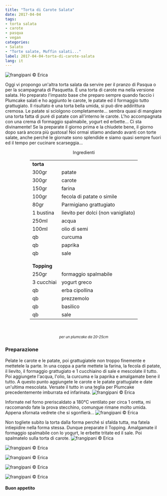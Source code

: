 ```yaml
---
title: "Torta di Carote Salata"
date: 2017-04-04
tags:
- torta salata
- carote 
- pasqua
- vegan
categories:
- Salato
- "Torte salate, Muffin salati..."
label: 2017-04-04-torta-di-carote-salata
lang: it
---
```

![](header.jpg "frangipani © Erica")

Oggi vi propongo un'altra torta salata da servire per il pranzo di Pasqua o per la scampagnata di Pasquetta. È una torta di carote ma nella versione salata. Ho preparato l'impasto base che preparo sempre quando faccio i Plumcake salati e ho aggiunto le carote, le patate ed il formaggio tutto grattugiato. Il risultato è una torta bella umida, si può dire addirittura cremosa. Le patate si sciolgono completamente... sembra quasi di mangiare una torta fatta di puré di patate con all'interno le carote. L'ho accompagnata con una crema di formaggio spalmabile, yogurt ed erbette... Ci sta divinamente! Se la preparate il giorno prima e la chiudete bene, il giorno dopo sarà ancora più gustosa! Noi ormai stiamo andando avanti con torte salate, anche perché le giornate sono splendide e siamo quasi sempre fuori ed il tempo per cucinare scarseggia...

<div id="wrapper" style="text-align: center">
  <div id="yourdiv" style="display: inline-block;">
    <div class="ingredients">
      <div class="ingredients-title">Ingredienti</div>
      <table>
        <tbody>
          <tr>
            <td colspan="2"><b>torta</b></td>
          </tr>      
          <tr>
            <td>300gr</td>
            <td>patate</td>
          </tr>
          <tr>
            <td>300gr</td>
            <td>carote</td>
          </tr>
          <tr>
            <td>150gr</td>
            <td>farina</td>
          </tr>
          <tr>
            <td>100gr</td>
            <td>fecola di patate o simile</td>
          </tr>
          <tr>
            <td>80gr</td>
            <td>Parmigiano grattugiato</td>
          </tr>
          <tr>  
            <td>1 bustina</td>
            <td>lievito per dolci (non vanigliato)</td>
          </tr>
          <tr>
            <td>250ml</td>
            <td>acqua</td>
          </tr>
          <tr>
            <td>100ml</td>
            <td>olio di semi</td>
          </tr>
          <tr>
            <td>qb</td>
            <td>curcuma</td>
          </tr>
          <tr>
            <td>qb</td>
            <td>paprika</td>
          </tr>
          <tr>
            <td>qb</td>
            <td>sale</td>
          </tr>
          <tr style="height: 15px;"></tr>
          <tr>          
            <td colspan="2"><b>Topping</b></td>
          </tr>      
          <tr>
            <td>250gr</td>
            <td>formaggio spalmabile</td>
          </tr>
          <tr>
            <td>3 cucchiai</td>
            <td>yogurt greco</td>
          </tr>
          <tr>
            <td>qb</td>
            <td>erba cipollina</td>
          </tr>
          <tr>
            <td>qb</td>
            <td>prezzemolo</td>
          </tr>
          <tr>
            <td>qb</td>
            <td>basilico</td>
          </tr>
          <tr>
            <td>qb</td>
            <td>sale</td>
          </tr>
        </tbody>
      </table>
      <br></br>
      <i class="pull-right" style="font-size: 80%;">per un plumcake da 20-25cm</i>
    </div>
  </div>
</div>


<h3>
  <font color="grey">
    <i class="fa-solid fa-gears"></i>
  </font> Preparazione
</h3>

Pelate le carote e le patate, poi grattugiatele non troppo finemente e mettetele la parte. In una coppa a parte mettete la farina, la fecola di patate, il lievito, il formaggio grattugiato e 1 cucchiaino di sale e mescolate il tutto. Poi aggiungete l'acqua, l'olio, la curcuma e la paprika e amalgamate bene il tutto. A questo punto aggiungete le carote e le patate grattugiate e date un'ultima mescolata. Versate il tutto in una teglia per Plumcake precedentemente imburrata ed infarinata.
![](teglia.jpg "frangipani © Erica")

Infornate nel forno preriscaldato a 180°C ventilato per circa 1 oretta, mi raccomando fate la prova stecchino, comunque rimane molto umida. Appena sfornata vedrete che si sgonfierà... 
![](sfornata.jpg "frangipani © Erica")

Non togliete subito la torta dalla forma perché si sfalda tutta, ma fatela intiepidire nella forma stessa. Dunque preparate il Topping. Amalgamate il formaggio spalmabile con lo yogurt, le erbette tritate ed il sale. Poi spalmatelo sulla torta di carote.
![](risultato1.jpg "frangipani © Erica")

![](risultato2.jpg "frangipani © Erica")

![](risultato3.jpg "frangipani © Erica")

![](risultato4.jpg "frangipani © Erica")

![](risultato5.jpg "frangipani © Erica")

<h4>Buon appetito
  <font color="red">
    <i class="fa-regular fa-face-smile"></i>
  </font>
</h4>
